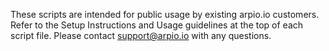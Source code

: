 These scripts are intended for public usage by existing arpio.io customers. Refer to the Setup Instructions and Usage guidelines at the top of each script file. Please contact support@arpio.io with any questions.
